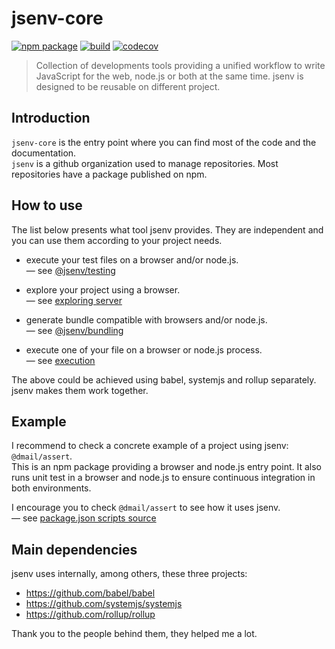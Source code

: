 # jsenv-core

[![npm package](https://img.shields.io/npm/v/@jsenv/core.svg)](https://www.npmjs.com/package/@jsenv/core)
[![build](https://travis-ci.com/jsenv/jsenv-core.svg?branch=master)](http://travis-ci.com/jsenv/jsenv-core)
[![codecov](https://codecov.io/gh/jsenv/jsenv-core/branch/master/graph/badge.svg)](https://codecov.io/gh/jsenv/jsenv-core)

> Collection of developments tools providing a unified workflow to write JavaScript for the web, node.js or both at the same time. jsenv is designed to be reusable on different project.

## Introduction

`jsenv-core` is the entry point where you can find most of the code and the documentation.<br />
`jsenv` is a github organization used to manage repositories. Most repositories have a package published on npm.<br />

## How to use

The list below presents what tool jsenv provides. They are independent and you can use them according to your project needs.

- execute your test files on a browser and/or node.js.<br/>
  — see [@jsenv/testing](https://github.com/jsenv/jsenv-testing)

- explore your project using a browser.<br/>
  — see [exploring server](./docs/exploring-server/exploring-server.md)

- generate bundle compatible with browsers and/or node.js.<br/>
  — see [@jsenv/bundling](https://github.com/jsenv/jsenv-bundling)

- execute one of your file on a browser or node.js process.<br/>
  — see [execution](./docs/execution/execution.md)

The above could be achieved using babel, systemjs and rollup separately. jsenv makes them work together.

## Example

I recommend to check a concrete example of a project using jsenv: `@dmail/assert`.<br />
This is an npm package providing a browser and node.js entry point. It also runs unit test in a browser and node.js to ensure continuous integration in both environments.<br />

I encourage you to check `@dmail/assert` to see how it uses jsenv.<br />
— see [package.json scripts source](https://github.com/dmail/assert/blob/59ade7b3e8ab90cb6ce5d3de8bf1ffedd3fa779a/package.json#L43-L51)

## Main dependencies

jsenv uses internally, among others, these three projects:

- https://github.com/babel/babel
- https://github.com/systemjs/systemjs
- https://github.com/rollup/rollup

Thank you to the people behind them, they helped me a lot.
